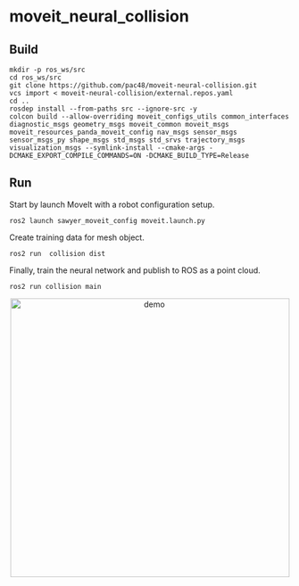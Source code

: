 # moveit_neural_collision
## Build 
```
mkdir -p ros_ws/src
cd ros_ws/src
git clone https://github.com/pac48/moveit-neural-collision.git  
vcs import < moveit-neural-collision/external.repos.yaml
cd ..
rosdep install --from-paths src --ignore-src -y
colcon build --allow-overriding moveit_configs_utils common_interfaces diagnostic_msgs geometry_msgs moveit_common moveit_msgs moveit_resources_panda_moveit_config nav_msgs sensor_msgs sensor_msgs_py shape_msgs std_msgs std_srvs trajectory_msgs visualization_msgs --symlink-install --cmake-args -DCMAKE_EXPORT_COMPILE_COMMANDS=ON -DCMAKE_BUILD_TYPE=Release

```

## Run
Start by launch MoveIt with a robot configuration setup. 

`ros2 launch sawyer_moveit_config moveit.launch.py`

Create training data for mesh object.

`ros2 run  collision dist`

Finally, train the neural network and publish to ROS as a point cloud.

`ros2 run collision main`


<p align="center">
  <img src="demo.gif" width="500" title="demo">
</p>

